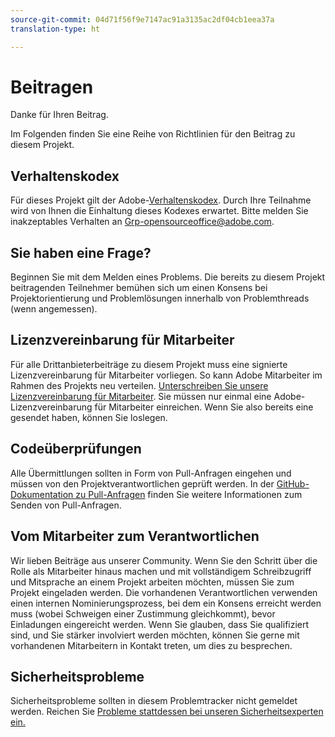 ```yaml
---
source-git-commit: 04d71f56f9e7147ac91a3135ac2df04cb1eea37a
translation-type: ht

---
```

# Beitragen

Danke für Ihren Beitrag.

Im Folgenden finden Sie eine Reihe von Richtlinien für den Beitrag zu diesem Projekt.

## Verhaltenskodex

Für dieses Projekt gilt der Adobe-[Verhaltenskodex](code-of-conduct.md). Durch Ihre Teilnahme wird von Ihnen die Einhaltung dieses Kodexes erwartet. Bitte melden Sie inakzeptables Verhalten an [Grp-opensourceoffice@adobe.com](mailto:Grp-opensourceoffice@adobe.com).

## Sie haben eine Frage?

Beginnen Sie mit dem Melden eines Problems. Die bereits zu diesem Projekt beitragenden Teilnehmer bemühen sich um einen Konsens bei Projektorientierung und Problemlösungen innerhalb von Problemthreads (wenn angemessen).

## Lizenzvereinbarung für Mitarbeiter

Für alle Drittanbieterbeiträge zu diesem Projekt muss eine signierte Lizenzvereinbarung für Mitarbeiter vorliegen. So kann Adobe Mitarbeiter im Rahmen des Projekts neu verteilen. [Unterschreiben Sie unsere Lizenzvereinbarung für Mitarbeiter](http://opensource.adobe.com/cla.html). Sie müssen nur einmal eine Adobe-Lizenzvereinbarung für Mitarbeiter einreichen. Wenn Sie also bereits eine gesendet haben, können Sie loslegen.

## Codeüberprüfungen

Alle Übermittlungen sollten in Form von Pull-Anfragen eingehen und müssen von den Projektverantwortlichen geprüft werden. In der [GitHub-Dokumentation zu Pull-Anfragen](https://help.github.com/articles/about-pull-requests/) finden Sie weitere Informationen zum Senden von Pull-Anfragen.

<!--
Lastly, please follow the [pull request template](PULL_REQUEST_TEMPLATE.md) when
submitting a pull request!
-->

## Vom Mitarbeiter zum Verantwortlichen

Wir lieben Beiträge aus unserer Community. Wenn Sie den Schritt über die Rolle als Mitarbeiter hinaus machen und mit vollständigem Schreibzugriff und Mitsprache an einem Projekt arbeiten möchten, müssen Sie zum Projekt eingeladen werden. Die vorhandenen Verantwortlichen verwenden einen internen Nominierungsprozess, bei dem ein Konsens erreicht werden muss (wobei Schweigen einer Zustimmung gleichkommt), bevor Einladungen eingereicht werden. Wenn Sie glauben, dass Sie qualifiziert sind, und Sie stärker involviert werden möchten, können Sie gerne mit vorhandenen Mitarbeitern in Kontakt treten, um dies zu besprechen.

## Sicherheitsprobleme

Sicherheitsprobleme sollten in diesem Problemtracker nicht gemeldet werden. Reichen Sie [Probleme stattdessen bei unseren Sicherheitsexperten ein.](https://helpx.adobe.com/de/security/alertus.html)
